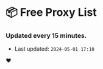 # :package: Free Proxy List
### Updated every 15 minutes.

- Last updated: `2024-05-01 17:10`

:heart:
